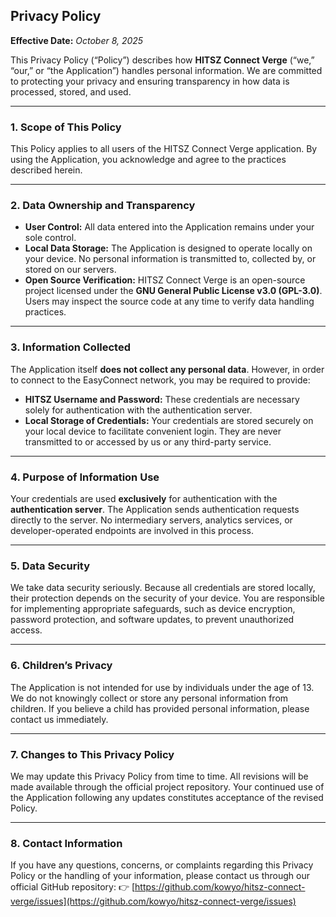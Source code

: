 ## **Privacy Policy**

**Effective Date:** *October 8, 2025*

This Privacy Policy (“Policy”) describes how **HITSZ Connect Verge** (“we,” “our,” or “the Application”) handles personal information. We are committed to protecting your privacy and ensuring transparency in how data is processed, stored, and used.

---

### **1. Scope of This Policy**

This Policy applies to all users of the HITSZ Connect Verge application. By using the Application, you acknowledge and agree to the practices described herein.

---

### **2. Data Ownership and Transparency**

* **User Control:** All data entered into the Application remains under your sole control.
* **Local Data Storage:** The Application is designed to operate locally on your device. No personal information is transmitted to, collected by, or stored on our servers.
* **Open Source Verification:** HITSZ Connect Verge is an open-source project licensed under the **GNU General Public License v3.0 (GPL-3.0)**. Users may inspect the source code at any time to verify data handling practices.

---

### **3. Information Collected**

The Application itself **does not collect any personal data**.
However, in order to connect to the EasyConnect network, you may be required to provide:

* **HITSZ Username and Password:** These credentials are necessary solely for authentication with the authentication server.
* **Local Storage of Credentials:** Your credentials are stored securely on your local device to facilitate convenient login. They are never transmitted to or accessed by us or any third-party service.

---

### **4. Purpose of Information Use**

Your credentials are used **exclusively** for authentication with the **authentication server**.
The Application sends authentication requests directly to the server. No intermediary servers, analytics services, or developer-operated endpoints are involved in this process.

---

### **5. Data Security**

We take data security seriously.
Because all credentials are stored locally, their protection depends on the security of your device. You are responsible for implementing appropriate safeguards, such as device encryption, password protection, and software updates, to prevent unauthorized access.

---

### **6. Children’s Privacy**

The Application is not intended for use by individuals under the age of 13. We do not knowingly collect or store any personal information from children. If you believe a child has provided personal information, please contact us immediately.

---

### **7. Changes to This Privacy Policy**

We may update this Privacy Policy from time to time. All revisions will be made available through the official project repository. Your continued use of the Application following any updates constitutes acceptance of the revised Policy.

---

### **8. Contact Information**

If you have any questions, concerns, or complaints regarding this Privacy Policy or the handling of your information, please contact us through our official GitHub repository:
👉 [https://github.com/kowyo/hitsz-connect-verge/issues](https://github.com/kowyo/hitsz-connect-verge/issues)
